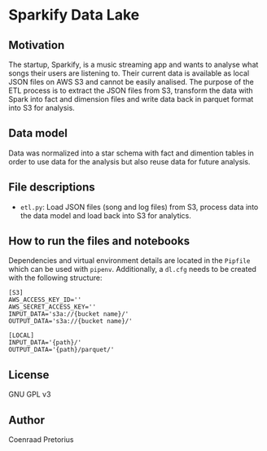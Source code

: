 # Sparkify Data Lake

## Motivation

The startup, Sparkify, is a music streaming app and wants to analyse what songs their users are listening to. Their current data is available as local JSON files on AWS S3 and cannot be easily analised. The purpose of the ETL process is to extract the JSON files from S3, transform the data with Spark into fact and dimension files and write data back in parquet format into S3 for analysis.

## Data model

Data was normalized into a star schema with fact and dimention tables in order to use data for the analysis but also reuse data for future analysis.

## File descriptions

- `etl.py`: Load JSON files (song and log files) from S3, process data into the data model and load back into S3 for analytics.

## How to run the files and notebooks

Dependencies and virtual environment details are located in the `Pipfile` which can be used with `pipenv`.
Additionally, a `dl.cfg` needs to be created with the following structure:

```text
[S3]
AWS_ACCESS_KEY_ID=''
AWS_SECRET_ACCESS_KEY=''
INPUT_DATA='s3a://{bucket name}/'
OUTPUT_DATA='s3a://{bucket name}/'

[LOCAL]
INPUT_DATA='{path}/'
OUTPUT_DATA='{path}/parquet/'
```

## License

GNU GPL v3

## Author

Coenraad Pretorius
